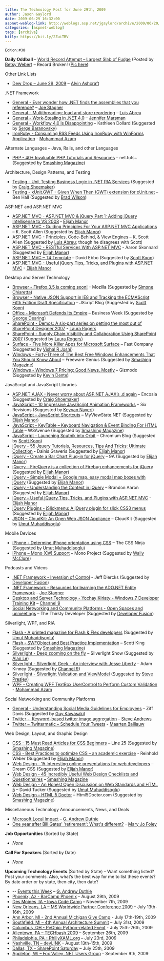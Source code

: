 ```yaml
---
title: The Technology Post for June 29th, 2009
author: Jason Gaylord
date: 2009-06-29 16:32:00
aspnet-weblog-link: http://weblogs.asp.net/jgaylord/archive/2009/06/29/the-technology-post-for-june-29th-2009.aspx
categories: [aspnet-weblog]
tags: [archive]
bitly: https://bit.ly/2ZuiTRV
---
```


<small>Edition: #38</small>

**Daily Oddball** – [World Record Attempt – Largest Slab of Fudge](http://www.candyrecord.com/) (Posted by [Betsy Weber](http://twitter.com/betsyweber)) – Record Broken! ([Pic here](http://twitpic.com/8ry5d))

Other Link Lists

- [Dew Drop – June 29, 2009](http://www.alvinashcraft.com/2009/06/29/dew-drop-june-29-2009/) – [Alvin Ashcraft](http://twitter.com/alvinashcraft)

.NET Framework

- [General - Ever wonder how .NET finds the assemblies that you reference?](http://misfitgeek.com/blog/ever-wonder-how-net-finds-the-assemblies-that-you-reference/) – [Joe Stagner](http://twitter.com/MisfitGeek)
- [General - Multithreading: load and store reordering](http://msmvps.com/blogs/luisabreu/archive/2009/06/29/multithreading-load-and-store-reordering.aspx) – [Luis Abreu](http://twitter.com/luisabreu)
- [General - Work-Stealing in .NET 4.0](http://blogs.msdn.com/jennifer/archive/2009/06/26/work-stealing-in-net-4-0.aspx) – [Jennifer Marsman](http://twitter.com/jennifermarsman)
- [General - Workflow 4.0 Is Disappointing](http://msmvps.com/blogs/kathleen/archive/2009/06/28/workflow-4-0-is-disappointing.aspx) – Kathleen Dollard (Suggested by [Serge Baranovsky](http://twitter.com/sergeb))
- [IronRuby - Consuming RSS Feeds Using IronRuby with WinForms Application](http://highoncoding.com/Articles/577_Consuming_RSS_Feeds_Using_IronRuby_with_WinForms_Application.aspx) - [Mohammad Azam](http://twitter.com/azamsharp)

Alternate Languages – Java, Rails, and other Languages

- [PHP - 40+ Invaluable PHP Tutorials and Resources](http://net.tutsplus.com/articles/web-roundups/40-invaluable-php-tutorials-and-resources/) – net.tuts+ (Suggested by [Smashing Magazine](http://twitter.com/smashingmag))

Architecture, Design Patterns, and Testing

- [Testing - Unit Testing Business Logic in .NET RIA Services](http://blogs.msdn.com/vijayu/archive/2009/06/08/unit-testing-business-logic-in-net-ria-services.aspx) (Suggested by [Craig Shoemaker](http://twitter.com/craigshoemaker))
- [Testing - xUnit.GWT - Given When Then (GWT) extension for xUnit.net](http://blog.benhall.me.uk/2009/06/xunitgwt-given-when-then-gwt-extension.html) – Ben Hall (Suggested by [Brad Wilson](http://twitter.com/bradwilson))

ASP.NET and ASP.NET MVC

- [ASP.NET MVC - ASP.NET MVC & jQuery Part 1: Adding jQuery Intellisense to VS 2008](http://webdevdotnet.blogspot.com/2009/06/aspnet-mvc-jquery-part-1-adding-jquery.html) - [Elijah Manor](http://twitter.com/elijahmanor)
- [ASP.NET MVC - Guiding Principles For Your ASP.NET MVC Applications](http://msdn.microsoft.com/en-us/magazine/dd942822.aspx) – K. Scott Allen (Suggested by [Elijah Manor](http://twitter.com/elijahmanor))
- [ASP.NET MVC - Principles, Code-Behind, & View Engines](http://odetocode.com/Blogs/scott/archive/2009/06/29/13036.aspx) – K. Scott Allen (Suggested by [Luis Abreu](http://twitter.com/luisabreu); though he disagrees with Scott)
- [ASP.NET MVC - RESTful Services With ASP.NET MVC](http://msdn.microsoft.com/en-za/magazine/dd943053(en-us).aspx) - Aaron Skonnard (Suggested by [Elijah Manor](http://twitter.com/elijahmanor))
- [ASP.NET MVC – T4 Template](http://blogs.msdn.com/davidebb/archive/2009/06/26/the-mvc-t4-template-is-now-up-on-codeplex-and-it-does-change-your-code-a-bit.aspx) – David Ebbo (Suggested by [Scott Koon](http://twitter.com/lazycoder))
- [ASP.NET MVC - Useful jQuery Tips, Tricks, and Plugins with ASP.NET MVC](http://webdevdotnet.blogspot.com/2009/06/useful-jquery-tips-tricks-and-plugins.html) - [Elijah Manor](http://twitter.com/elijahmanor)

Desktop and Server Technology

- [Browser - Firefox 3.5 is coming soon!](http://www.mozilla.com/en-US/firefox/comingsoon/) – Mozilla (Suggested by [Simone Chiaretta](http://twitter.com/simonech))
- [Browser - Native JSON Support in IE8 and Tracking the ECMAScript Fifth Edition Draft Specification](http://blogs.msdn.com/jscript/archive/2009/06/23/native-json-support-in-ie8-and-tracking-the-ecmascript-fifth-edition-draft-specification.aspx) – JScript Blog (Suggested by [Scott Koon](http://twitter.com/lazycoder))
- [Office - Microsoft Defends Its Empire](http://www.businessweek.com/magazine/content/09_27/b4138000527445.htm) – Business Week (Suggested by [George Dearing](http://twitter.com/GeorgeDearing))
- [SharePoint - Demos: A six-part series on getting the most out of SharePoint Designer 2007](http://office.microsoft.com/en-us/sharepointdesigner/HA102199841033.aspx) - [Laura Rogers](http://twitter.com/WonderLaura)
- [SharePoint - Supply Chain Visibility and Collaboration Using SharePoint 2007](http://blogs.msdn.com/chemicals/archive/2009/06/22/supply-chain-visibility-and-collaboration-using-sharepoint-2007.aspx) (Suggested by [Laura Rogers](http://twitter.com/WonderLaura))
- [Surface - Five More Killer Apps for Microsoft Surface](http://www.fastcompany.com/blog/chris-dannen/techwatch/five-more-killer-apps-microsoft-surface?partner=homepage_newsletter) – Fast Company (Suggested by [Vishal R Joshi](http://twitter.com/VishalRJoshi))
- [Windows - Forty-Three of The Best Free Windows Enhancements That You Should Know About](http://www.freewaregenius.com/2009/06/23/forty-three-of-the-best-free-windows-enhancements-that-you-should-know-about/) – Freeware Genius (Suggested by [Smashing Magazine](http://twitter.com/smashingmag))
- [Windows - Windows 7 Pricing: Good News, Mostly](http://gizmodo.com/5302371/windows-7-pricing-good-news-mostly) – Gizmodo (Suggested by [Kevin Dente](http://twitter.com/kevindente))

JavaScript and JavaScript Libraries

- [ASP.NET AJAX - Never worry about ASP.NET AJAX’s .d again](http://encosia.com/2009/06/29/never-worry-about-asp-net-ajaxs-d-again/) – Encosia (Suggested by [Craig Shoemaker](http://twitter.com/craigshoemaker))
- [JavaScript - 10 Impressive JavaScript Animation Frameworks](http://sixrevisions.com/javascript/10-impressive-javascript-animation-frameworks/) – Six Revisions (Suggested by [Keyvan Nayeri](http://twitter.com/keyvan))
- [JavaScript - JavaScript Shortcuts](http://www.myviewstate.net/blog/post/2009/06/24/JavaScript-Shortcuts.aspx) – MyViewState.NET (Suggested by [Elijah Manor](http://twitter.com/elijahmanor))
- [JavaScript - KeyTable – Keyboard Navigation & Event Binding For HTML Table](http://www.w3avenue.com/2009/06/29/keytable-keyboard-navigation-event-binding-for-html-table/) – W3Avenue (Suggested by [Smashing Magazine](http://twitter.com/smashingmag))
- [JavaScript - Launching Sputnik into Orbit](http://blog.chromium.org/2009/06/launching-sputnik-into-orbit.html) – Chromium Blog (Suggested by [Scott Koon](http://twitter.com/lazycoder))
- [jQuery - 55 Jquery Tutorials, Resources, Tips And Tricks: Ultimate Collection](http://www.1stwebdesigner.com/tutorials/53-jquery-tutorials-resources-tips-and-tricks-ultimate-collection/) - Dainis Graveris (Suggested by [Elijah Manor](http://twitter.com/elijahmanor))
- [jQuery - Create a Bar Chart Plug-in for jQuery](http://9astronauts.com/articles/javascript-tutorial-create-a-bar-chart-plug-in-for-jquery/) – 9A (Suggested by [Elijah Manor](http://twitter.com/elijahmanor))
- [jQuery - FireQuery is a collection of Firebug enhancements for jQuery](http://firequery.binaryage.com/) (Suggested by [Elijah Manor](http://twitter.com/elijahmanor))
- [jQuery - Simple Modal + Google map, easy modal map boxes with jQuery](http://www.yoursiteisvalid.com/validnews/simple-modal-google-map-easy-modal-map-boxes-with-jquery-1129.html) (Suggested by [Elijah Manor](http://twitter.com/elijahmanor))
- [jQuery - Understanding the Context in jQuery](http://brandonaaron.net/blog/2009/06/24/understanding-the-context-in-jquery) – Brandon Aaron (Suggested by [Elijah Manor](http://twitter.com/elijahmanor))
- [jQuery - Useful jQuery Tips, Tricks, and Plugins with ASP.NET MVC](http://webdevdotnet.blogspot.com/2009/06/useful-jquery-tips-tricks-and-plugins.html) - [Elijah Manor](http://twitter.com/elijahmanor)
- [jQuery Plugins - jSlickmenu: A jQuery plugin for slick CSS3 menus](http://www.marcofolio.net/webdesign/jslickmenu_a_jquery_plugin_for_slick_css3_menus.html) (Suggested by [Elijah Manor](http://twitter.com/elijahmanor))
- [JSON – CloudKit: An Open Web JSON Appliance](http://getcloudkit.com/) – CloudKit (Suggested by [Umut Muhaddisoglu](http://twitter.com/umutm))

Mobile Devices

- [iPhone - Determine iPhone orientation using CSS](http://www.thecssninja.com/css/iphone-orientation-css) – The CSS Ninja (Suggested by [Umut Muhaddisoglu](http://twitter.com/umutm))
- [iPhone – Mono (C#) Support](http://www.mono-project.com/Mono:Iphone) – Mono Project (Suggested by [Wally McClure](http://twitter.com/wbm))

Podcasts and Videos

- [.NET Framework - Inversion of Control](http://www.worldofdotnet.com/) - Jeff Diercks (Suggested by [Developer Fusion](http://twitter.com/developerFusion))
- [.NET Framework - Resources for learning the ADO.NET Entity Framework](http://misfitgeek.com/blog/resources-for-learning-the-ado-net-entity-framework/) – [Joe Stagner](http://twitter.com/MisfitGeek)
- [Desktop and Server Technology - Yochay Kiriaty - Windows 7 Developer Training Kit](http://channel9.msdn.com/shows/The+Knowledge+Chamber/Yochay-Kiriaty-Windows-7-Developer-Training-Kit/) – [Channel 9](http://twitter.com/ch9)
- [Social Networking and Community Platforms - Open Spaces and unmeetings](http://thirstydeveloper.com/2009/06/29/67OpenSpacesAndUnmeetings.aspx) – The Thirsty Developer (Suggested by [Developer Fusion](http://twitter.com/developerFusion))

Silverlight, WPF, and RIA

- [Flash - A printed magazine for Flash & Flex developers](http://ffdmag.com/) (Suggested by [Umut Muhaddisoglu](http://twitter.com/umutm))
- [Flash - SWFObject and Best Practice Implementation](http://www.thetechlabs.com/tutorials/flash/swfobject-and-best-practice-implementation/) – Scott King (Suggested by [Smashing Magazine](http://twitter.com/smashingmag))
- [Silverlight - Deep zooming on the fly](http://www.silverlightshow.net/items/Deep-zooming-on-the-fly.aspx) – Silverlight Show (Suggested by [Alan Le](http://twitter.com/a7an))
- [Silverlight - Silverlight Geek - An interview with Jesse Liberty](http://channel9.msdn.com/shows/Continuum/Silverlight-Geek-An-interview-with-Jesse-Liberty/) – Adam Kinney (Suggested by [Channel 9](http://twitter.com/ch9))
- [Silverlight - Silverlight Validation and ViewModel](http://www.thejoyofcode.com/Silverlight_Validation_and_ViewModel.aspx) (Suggested by [Steve Presley](http://twitter.com/dsaxman))
- [WPF - Creating WPF TextBox UserControl to Perform Custom Validation](http://highoncoding.com/Articles/578_Creating_WPF_TextBox_UserControl_to_Perform_Custom_Validation.aspx) - [Mohammad Azam](http://twitter.com/azamsharp)

Social Networking and Community Platforms

- [General - Understanding Social Media Guidelines for Employees](http://blogs.eweek.com/careers/content001/workplace_tech/intels_social_media_guidelines_for_employees_smart.html) – Ziff Davis (Suggested by [Guy Kawasaki](http://twitter.com/GuyKawasaki))
- [Twitter -  Keyword-based twitter image aggregation](http://www.tweetalbums.com/) – [Steve Andrews](http://twitter.com/SteveAndrews)
- [Twitter – Twittermatic – Schedule Your Tweets](http://www.twittermatic.net/) - [Maarten Balliauw](http://twitter.com/maartenballiauw)

Web Design, Layout, and Graphic Design

- [CSS - 15 Must Read Articles for CSS Beginners](http://line25.com/articles/15-must-read-articles-for-css-beginners) – Line 25 (Suggested by [Smashing Magazine](http://twitter.com/smashingmag))
- [CSS - Best Practices to optimize CSS – an academic exercise](http://reinholdweber.com/css/best-practices-to-optimize-css-an-academic-exercise/) - Reinhold Weber (Suggested by [Elijah Manor](http://twitter.com/elijahmanor))
- [Web Design - 15 Interesting online presentations for web developers](http://www.dreamcss.com/2009/04/15-interesting-online-presentations-for.html) – Dream CSS (Suggested by [Elijah Manor](http://twitter.com/elijahmanor))
- [Web Design - 45 Incredibly Useful Web Design Checklists and Questionnaires](http://www.smashingmagazine.com/2009/06/29/45-incredibly-useful-web-design-checklists-and-questionnaires/) – [Smashing Magazine](http://twitter.com/smashingmag)
- [Web Design - An Honest Open Discussion on Web Standards and HTML 5](http://www.davidtucker.net/2009/06/19/an-honest-open-discussion-on-web-standards-and-html-5/) – David Tucker (Suggested by [Umut Muhaddisoglu](http://twitter.com/umutm))
- [Web Design – HTML 5 Doctor](http://html5doctor.com/) – Html5Doctor.com (Suggested by [Smashing Magazine](http://twitter.com/smashingmag))

Miscellaneous Technology Announcements, News, and Deals

- [Microsoft Local Impact](http://blogs.msdn.com/gduthie/archive/2009/06/29/microsoft-local-impact.aspx) – [G. Andrew Duthie](http://twitter.com/devhammer)
- [One year after Bill Gates' 'retirement': What's different?](http://blogs.zdnet.com/microsoft/?p=3195) – [Mary Jo Foley](http://twitter.com/maryjofoley)

**Job Opportunities** (Sorted by State)

- _None_

**Call For Speakers** (Sorted by Date)

- _None_

**Upcoming Technology Events** (Sorted by State) – Want something listed? Post your comments. Also, what’s the best way for me to list these events? By date order or by state, then city, then date?

- \-- [Events this Week](http://blogs.msdn.com/gduthie/archive/2009/06/29/events-this-week-june-29th-2009.aspx) – [G. Andrew Duthie](http://twitter.com/devhammer)
- [Phoenix, Az - BarCamp Phoenix](http://barcamp.org/BarCampPhoenix) – August 29th, 2009
- [Des Moines, IA – Iowa Code Camp](http://iowacodecamp.com/default.aspx) – November 7th, 2009
- [New Orleans, LA – MS Worldwide Partner Conference 2009](http://www.digitalwpc.com/) – July 13th-16th, 2009
- [Ann Arbor, MI - 2nd Annual Michigan Give Camp](http://michigangivecamp.eventbrite.com/) - July 17th-19th, 2009
- [Southfield, MI – 4th Annual Architecture Summit](https://www.clicktoattend.com/invitation.aspx?code=139245) – July 31st, 2009
- [Columbus, OH - PyOhio: Python-related Event](http://www.developerfusion.com/event/13421/pyohio/) - July 25th-26th, 2009
- [Allentown, PA – TECHbash 2009](http://techbash.com/) – September 26th, 2009
- [Philadelphia, PA - PhillyXAML.org](http://phillyxaml.org/Lists/Events/DispForm.aspx?ID=5&Source=http%3A%2F%2Fphillyxaml%2Eorg%2FLists%2FEvents%2Fcalendar%2Easpx%3FCalendarDate%3D7%252F26%252F2009) – July 23rd, 2009
- [Nashville, TN – devLINK](http://devlink.net/) – August 13th-15th, 2009
- [Dallas, TX – SharePoint Saturday](http://www.sharepointsaturday.org/dallas) – July 25th, 2009
- [Appleton, WI – Fox Valley .NET Users Group](http://fvnug.org/dnn/Home/tabid/36/ctl/Details/Mid/377/ItemID/8/Default.aspx?selecteddate=9/9/2009) – September 9th, 2009
